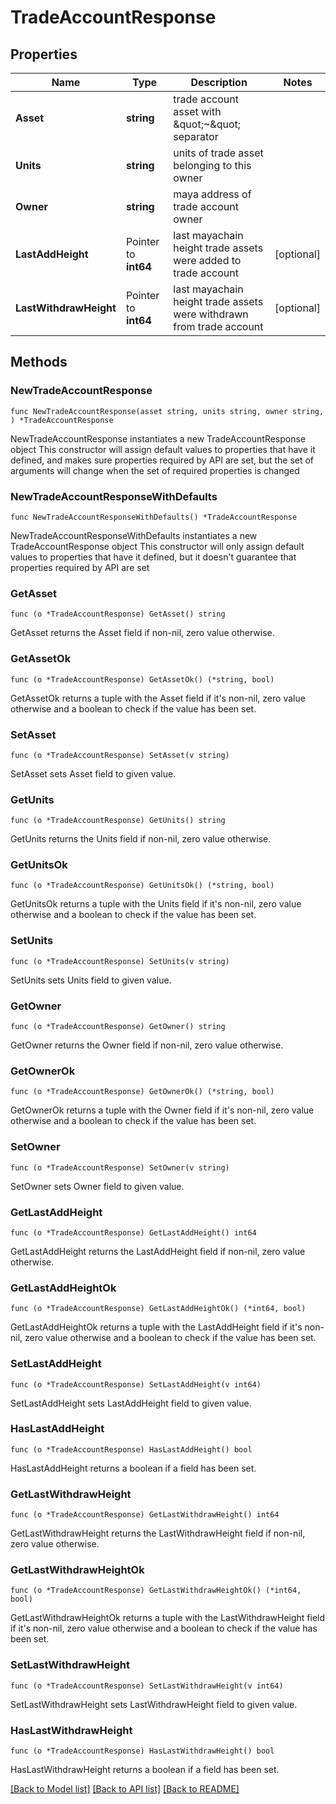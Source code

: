 # TradeAccountResponse

## Properties

Name | Type | Description | Notes
------------ | ------------- | ------------- | -------------
**Asset** | **string** | trade account asset with \&quot;~\&quot; separator | 
**Units** | **string** | units of trade asset belonging to this owner | 
**Owner** | **string** | maya address of trade account owner | 
**LastAddHeight** | Pointer to **int64** | last mayachain height trade assets were added to trade account | [optional] 
**LastWithdrawHeight** | Pointer to **int64** | last mayachain height trade assets were withdrawn from trade account | [optional] 

## Methods

### NewTradeAccountResponse

`func NewTradeAccountResponse(asset string, units string, owner string, ) *TradeAccountResponse`

NewTradeAccountResponse instantiates a new TradeAccountResponse object
This constructor will assign default values to properties that have it defined,
and makes sure properties required by API are set, but the set of arguments
will change when the set of required properties is changed

### NewTradeAccountResponseWithDefaults

`func NewTradeAccountResponseWithDefaults() *TradeAccountResponse`

NewTradeAccountResponseWithDefaults instantiates a new TradeAccountResponse object
This constructor will only assign default values to properties that have it defined,
but it doesn't guarantee that properties required by API are set

### GetAsset

`func (o *TradeAccountResponse) GetAsset() string`

GetAsset returns the Asset field if non-nil, zero value otherwise.

### GetAssetOk

`func (o *TradeAccountResponse) GetAssetOk() (*string, bool)`

GetAssetOk returns a tuple with the Asset field if it's non-nil, zero value otherwise
and a boolean to check if the value has been set.

### SetAsset

`func (o *TradeAccountResponse) SetAsset(v string)`

SetAsset sets Asset field to given value.


### GetUnits

`func (o *TradeAccountResponse) GetUnits() string`

GetUnits returns the Units field if non-nil, zero value otherwise.

### GetUnitsOk

`func (o *TradeAccountResponse) GetUnitsOk() (*string, bool)`

GetUnitsOk returns a tuple with the Units field if it's non-nil, zero value otherwise
and a boolean to check if the value has been set.

### SetUnits

`func (o *TradeAccountResponse) SetUnits(v string)`

SetUnits sets Units field to given value.


### GetOwner

`func (o *TradeAccountResponse) GetOwner() string`

GetOwner returns the Owner field if non-nil, zero value otherwise.

### GetOwnerOk

`func (o *TradeAccountResponse) GetOwnerOk() (*string, bool)`

GetOwnerOk returns a tuple with the Owner field if it's non-nil, zero value otherwise
and a boolean to check if the value has been set.

### SetOwner

`func (o *TradeAccountResponse) SetOwner(v string)`

SetOwner sets Owner field to given value.


### GetLastAddHeight

`func (o *TradeAccountResponse) GetLastAddHeight() int64`

GetLastAddHeight returns the LastAddHeight field if non-nil, zero value otherwise.

### GetLastAddHeightOk

`func (o *TradeAccountResponse) GetLastAddHeightOk() (*int64, bool)`

GetLastAddHeightOk returns a tuple with the LastAddHeight field if it's non-nil, zero value otherwise
and a boolean to check if the value has been set.

### SetLastAddHeight

`func (o *TradeAccountResponse) SetLastAddHeight(v int64)`

SetLastAddHeight sets LastAddHeight field to given value.

### HasLastAddHeight

`func (o *TradeAccountResponse) HasLastAddHeight() bool`

HasLastAddHeight returns a boolean if a field has been set.

### GetLastWithdrawHeight

`func (o *TradeAccountResponse) GetLastWithdrawHeight() int64`

GetLastWithdrawHeight returns the LastWithdrawHeight field if non-nil, zero value otherwise.

### GetLastWithdrawHeightOk

`func (o *TradeAccountResponse) GetLastWithdrawHeightOk() (*int64, bool)`

GetLastWithdrawHeightOk returns a tuple with the LastWithdrawHeight field if it's non-nil, zero value otherwise
and a boolean to check if the value has been set.

### SetLastWithdrawHeight

`func (o *TradeAccountResponse) SetLastWithdrawHeight(v int64)`

SetLastWithdrawHeight sets LastWithdrawHeight field to given value.

### HasLastWithdrawHeight

`func (o *TradeAccountResponse) HasLastWithdrawHeight() bool`

HasLastWithdrawHeight returns a boolean if a field has been set.


[[Back to Model list]](../README.md#documentation-for-models) [[Back to API list]](../README.md#documentation-for-api-endpoints) [[Back to README]](../README.md)


